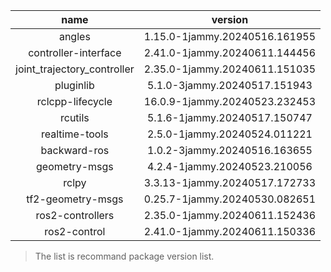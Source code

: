 | **name** | **version** |
|:---:|:---:|
| angles | 1.15.0-1jammy.20240516.161955 |
| controller-interface | 2.41.0-1jammy.20240611.144456 |
| joint_trajectory_controller | 2.35.0-1jammy.20240611.151035 |
| pluginlib | 5.1.0-3jammy.20240517.151943 |
| rclcpp-lifecycle | 16.0.9-1jammy.20240523.232453 |
| rcutils | 5.1.6-1jammy.20240517.150747 |
| realtime-tools | 2.5.0-1jammy.20240524.011221 |
| backward-ros | 1.0.2-3jammy.20240516.163655 |
| geometry-msgs | 4.2.4-1jammy.20240523.210056 |
| rclpy | 3.3.13-1jammy.20240517.172733 |
| tf2-geometry-msgs | 0.25.7-1jammy.20240530.082651 |
| ros2-controllers | 2.35.0-1jammy.20240611.152436 |
| ros2-control | 2.41.0-1jammy.20240611.150336 |

> The list is recommand package version list.